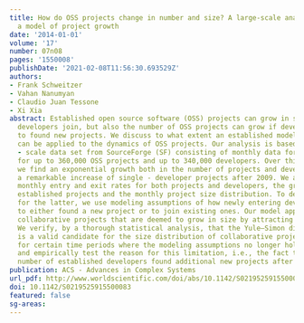 ```yaml
---
title: How do OSS projects change in number and size? A large-scale analysis to test
  a model of project growth
date: '2014-01-01'
volume: '17'
number: 07n08
pages: '1550008'
publishDate: '2021-02-08T11:56:30.693529Z'
authors:
- Frank Schweitzer
- Vahan Nanumyan
- Claudio Juan Tessone
- Xi Xia
abstract: Established open source software (OSS) projects can grow in size if new
  developers join, but also the number of OSS projects can grow if developers choose
  to found new projects. We discuss to what extent an established model for firm growth
  can be applied to the dynamics of OSS projects. Our analysis is based on a large
  - scale data set from SourceForge (SF) consisting of monthly data for 10 years,
  for up to 360,000 OSS projects and up to 340,000 developers. Over this time period,
  we find an exponential growth both in the number of projects and developers, with
  a remarkable increase of single - developer projects after 2009. We analyze the
  monthly entry and exit rates for both projects and developers, the growth rate of
  established projects and the monthly project size distribution. To derive a prediction
  for the latter, we use modeling assumptions of how newly entering developers choose
  to either found a new project or to join existing ones. Our model applies only to
  collaborative projects that are deemed to grow in size by attracting new developers.
  We verify, by a thorough statistical analysis, that the Yule–Simon distribution
  is a valid candidate for the size distribution of collaborative projects except
  for certain time periods where the modeling assumptions no longer hold. We detect
  and empirically test the reason for this limitation, i.e., the fact that an increasing
  number of established developers found additional new projects after 2009.
publication: ACS - Advances in Complex Systems
url_pdf: http://www.worldscientific.com/doi/abs/10.1142/S0219525915500083
doi: 10.1142/S0219525915500083
featured: false
sg-areas:
---
```

